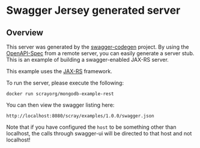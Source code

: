 # Swagger Jersey generated server

## Overview
This server was generated by the [swagger-codegen](https://github.com/swagger-api/swagger-codegen) project. By using the 
[OpenAPI-Spec](https://github.com/swagger-api/swagger-core/wiki) from a remote server, you can easily generate a server stub.  This
is an example of building a swagger-enabled JAX-RS server.

This example uses the [JAX-RS](https://jax-rs-spec.java.net/) framework.

To run the server, please execute the following:

```
docker run scrayorg/mongodb-example-rest
```

You can then view the swagger listing here:

```
http://localhost:8080/scray/examples/1.0.0/swagger.json
```

Note that if you have configured the `host` to be something other than localhost, the calls through
swagger-ui will be directed to that host and not localhost!
